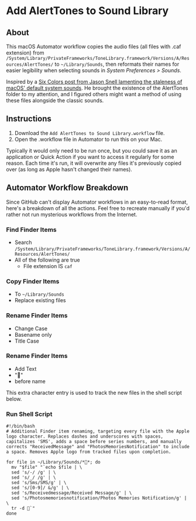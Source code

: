 # Add AlertTones to Sound Library

## About

This macOS Automator workflow copies the audio files (all files with .caf extension) from `/System/Library/PrivateFrameworks/ToneLibrary.framework/Versions/A/Resources/AlertTones/` to `~/Library/Sounds`, then reformats their names for easier legibility when selecting sounds in *System Preferences > Sounds*.

Inspired by a [Six Colors post from Jason Snell lamenting the staleness of macOS' default system sounds](https://sixcolors.com/post/2016/10/wish-list-new-mac-alert-sounds/ "Six Colors - Wish List: New Mac Alert Sounds"). He brought the existence of the AlertTones folder to my attention, and I figured others might want a method of using these files alongside the classic sounds.

## Instructions

1. Download the `Add AlertTones to Sound Library.workflow` file.
2. Open the .workflow file in Automator to run this on your Mac.

Typically it would only need to be run once, but you could save it as an application or Quick Action if you want to access it regularly for some reason. Each time it's run, it will overwrite any files it's previously copied over (as long as Apple hasn't changed their names).

## Automator Workflow Breakdown

Since GitHub can't display Automator workflows in an easy-to-read format, here's a breakdown of all the actions. Feel free to recreate manually if you'd rather not run mysterious workflows from the Internet.

### Find Finder Items
- Search `/System/Library/PrivateFrameworks/ToneLibrary.framework/Versions/A/Resources/AlertTones/`
- All of the following are true
  - File extension IS `caf`

### Copy Finder Items
- To `~/Library/Sounds`
- Replace existing files

### Rename Finder Items
- Change Case
- Basename only
- Title Case

### Rename Finder Items
- Add Text
- ""
- before name

This extra character entry is used to track the new files in the shell script below.

### Run Shell Script
~~~~
#!/bin/bash
# Additional Finder item renaming, targeting every file with the Apple logo character. Replaces dashes and underscores with spaces, capitalizes 'SMS', adds a space before series numbers, and manually corrects "ReceivedMessage" and "PhotosMemoriesNotification" to include a space. Removes Apple logo from tracked files upon completion.

for file in ~/Library/Sounds/**; do
  mv "$file" "`echo $file | \
  sed 's/-/ /g' | \
  sed 's/_/ /g' | \
  sed 's/Sms/SMS/g' | \
  sed 's/[0-9]/ &/g' | \
  sed 's/Receivedmessage/Received Message/g' | \
  sed 's/Photosmemoriesnotification/Photos Memories Notification/g' | \
  tr -d `"
done
~~~~
